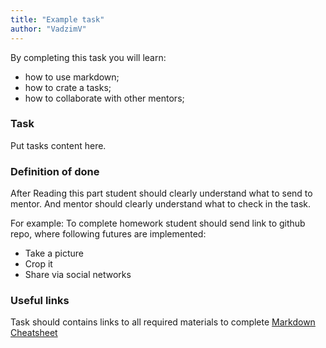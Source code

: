 ```yaml
---
title: "Example task"
author: "VadzimV"
---
```


By completing this task you will learn:
* how to use markdown;
* how to crate a tasks;
* how to collaborate with other mentors;

### Task

Put tasks content here.

### Definition of done

After Reading this part student should clearly understand what to send to mentor.
And mentor should clearly understand what to check in the task.

For example: To complete homework student should send link to github repo,
where following futures are implemented:
* Take a picture
* Crop it
* Share via social networks

### Useful links

Task should contains links to all required materials to complete
[Markdown Cheatsheet](https://github.com/adam-p/markdown-here/wiki/Markdown-Cheatsheet)